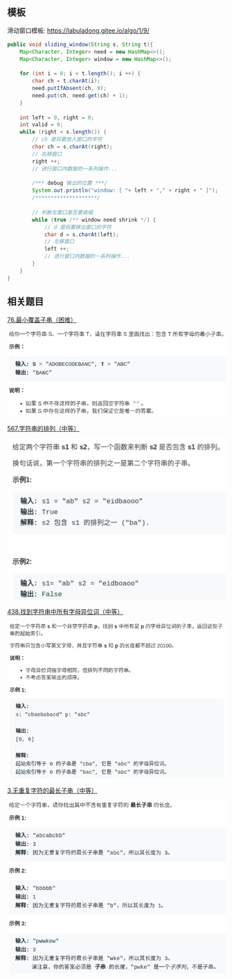## 模板

滑动窗口模板: https://labuladong.gitee.io/algo/1/9/

```java
public void sliding_window(String s, String t){
    Map<Character, Integer> need = new HashMap<>();
    Map<Character, Integer> window = new HashMap<>();
    
    for (int i = 0; i < t.length(); i ++) {
        char ch = t.charAt(i);
        need.putIfAbsent(ch, 0);
        need.put(ch, need.get(ch) + 1);
    }
    
    int left = 0, right = 0;
    int valid = 0;
    while (right < s.length()) {
        // ch 是将要放入窗口的字符
        char ch = s.charAt(right);
        // 右移窗口
        right ++;
        // 进行窗口内数据的一系列操作...

        /*** debug 输出的位置 ***/
        System.out.println("window: [ "+ left + "," + right + " ]");
        /********************/

        // 判断左窗口是否要收缩
        while (true /** window need shrink */) {
            // d 是将要移出窗口的字符
            char d = s.charAt(left);
            // 左移窗口
            left ++;
            // 进行窗口内数据的一系列操作...
        }
    }
}
```


## 相关题目

[76.最小覆盖子串（困难）](https://leetcode-cn.com/problems/minimum-window-substring/)

![](./img/01.png)

[567.字符串的排列（中等）](https://leetcode-cn.com/problems/permutation-in-string/)

![](./img/02.png)

[438.找到字符串中所有字母异位词（中等）](https://leetcode-cn.com/problems/find-all-anagrams-in-a-string/)

![](./img/03.png)

[3.无重复字符的最长子串（中等）](https://leetcode-cn.com/problems/longest-substring-without-repeating-characters/)

![](./img/04.png)

